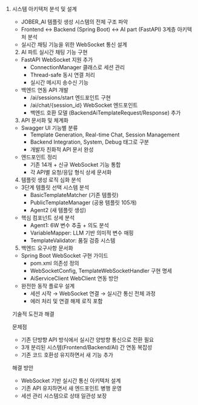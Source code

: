 <ol>
<li><p>시스템 아키텍처 분석 및 설계</p>
<ul>
<li>JOBER_AI 템플릿 생성 시스템의 전체 구조 파악</li>
<li>Frontend ↔ Backend (Spring Boot) ↔ AI part (FastAPI) 3계층 아키텍처 분석</li>
<li>실시간 채팅 기능을 위한 WebSocket 통신 설계</li>
</ul>
<ol start="2">
<li>AI 파트 실시간 채팅 기능 구현</li>
</ol>
<ul>
<li>FastAPI WebSocket 지원 추가<ul>
<li>ConnectionManager 클래스로 세션 관리</li>
<li>Thread-safe 동시 연결 처리</li>
<li>실시간 메시지 송수신 기능</li>
</ul>
</li>
<li>백엔드 연동 API 개발<ul>
<li>/ai/sessions/start 엔드포인트 구현</li>
<li>/ai/chat/{session_id} WebSocket 엔드포인트</li>
<li>백엔드 호환 모델 (BackendAiTemplateRequest/Response) 추가</li>
</ul>
</li>
</ul>
<ol start="3">
<li>API 문서화 및 체계화</li>
</ol>
<ul>
<li>Swagger UI 기능별 분류<ul>
<li>Template Generation, Real-time Chat, Session Management</li>
<li>Backend Integration, System, Debug 태그로 구분</li>
<li>개발자 친화적 API 문서 완성</li>
</ul>
</li>
<li>엔드포인트 정리<ul>
<li>기존 14개 + 신규 WebSocket 기능 통합</li>
<li>각 API별 요청/응답 형식 상세 문서화</li>
</ul>
</li>
</ul>
<ol start="4">
<li>템플릿 생성 로직 심화 분석</li>
</ol>
<ul>
<li>3단계 템플릿 선택 시스템 분석<ul>
<li>BasicTemplateMatcher (기존 템플릿)</li>
<li>PublicTemplateManager (공용 템플릿 105개)</li>
<li>Agent2 (새 템플릿 생성)</li>
</ul>
</li>
<li>핵심 컴포넌트 상세 분석<ul>
<li>Agent1: 6W 변수 추출 + 의도 분석</li>
<li>VariableMapper: LLM 기반 의미적 변수 매핑</li>
<li>TemplateValidator: 품질 검증 시스템</li>
</ul>
</li>
</ul>
<ol start="5">
<li>백엔드 요구사항 문서화</li>
</ol>
<ul>
<li>Spring Boot WebSocket 구현 가이드<ul>
<li>pom.xml 의존성 정의</li>
<li>WebSocketConfig, TemplateWebSocketHandler 구현 명세</li>
<li>AiServiceClient WebClient 연동 방안</li>
</ul>
</li>
<li>완전한 동작 플로우 설계<ul>
<li>세션 시작 → WebSocket 연결 → 실시간 통신 전체 과정</li>
<li>에러 처리 및 연결 해제 로직 포함</li>
</ul>
</li>
</ul>
<p>기술적 도전과 해결</p>
<p>문제점</p>
<ul>
<li>기존 단방향 API 방식에서 실시간 양방향 통신으로 전환 필요</li>
<li>3개 분리된 시스템(Frontend/Backend/AI) 간 연동 복잡성</li>
<li>기존 코드 호환성 유지하면서 새 기능 추가</li>
</ul>
<p>해결 방안</p>
<ul>
<li>WebSocket 기반 실시간 통신 아키텍처 설계</li>
<li>기존 API 유지하면서 새 엔드포인트 병행 운영</li>
<li>세션 관리 시스템으로 상태 일관성 보장</li>
</ul>
</li>
</ol>